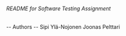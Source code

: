 ###### README for Software Testing Assignment ######
-- Authors --
	Sipi Ylä-Nojonen
	Joonas Pelttari
